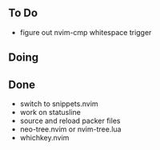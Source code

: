 ## To Do

- figure out nvim-cmp whitespace trigger

## Doing


## Done

- switch to snippets.nvim
- work on statusline
- source and reload packer files
- neo-tree.nvim or nvim-tree.lua
- whichkey.nvim
